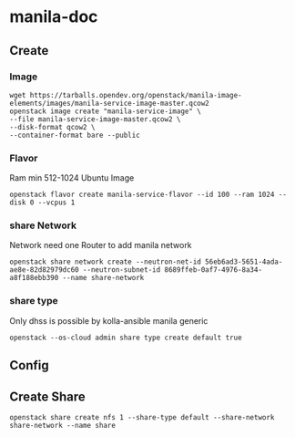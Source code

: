 # manila-doc

## Create

### Image
```
wget https://tarballs.opendev.org/openstack/manila-image-elements/images/manila-service-image-master.qcow2
openstack image create "manila-service-image" \
--file manila-service-image-master.qcow2 \
--disk-format qcow2 \
--container-format bare --public
```

### Flavor

Ram min 512-1024 Ubuntu Image
```
openstack flavor create manila-service-flavor --id 100 --ram 1024 --disk 0 --vcpus 1
```

### share Network

Network need one Router to add manila network
```
openstack share network create --neutron-net-id 56eb6ad3-5651-4ada-ae8e-82d82979dc60 --neutron-subnet-id 8689ffeb-0af7-4976-8a34-a8f188ebb390 --name share-network
```


### share type
Only dhss is possible by kolla-ansible manila generic
```
openstack --os-cloud admin share type create default true 
```



## Config


## Create Share

```
openstack share create nfs 1 --share-type default --share-network share-network --name share
```
